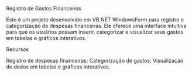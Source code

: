 Registro de Gastos Financeiros

Este é um projeto desenvolvido em VB.NET WindowsForm para registro e categorização de despesas financeiras. Ele oferece uma interface intuitiva para que os usuários possam inserir, categorizar e visualizar seus gastos em tabelas e gráficos interativos.

Recursos

Registro de despesas financeiras;
Categorização de gastos;
Visualização de dados em tabelas e gráficos interativos.
